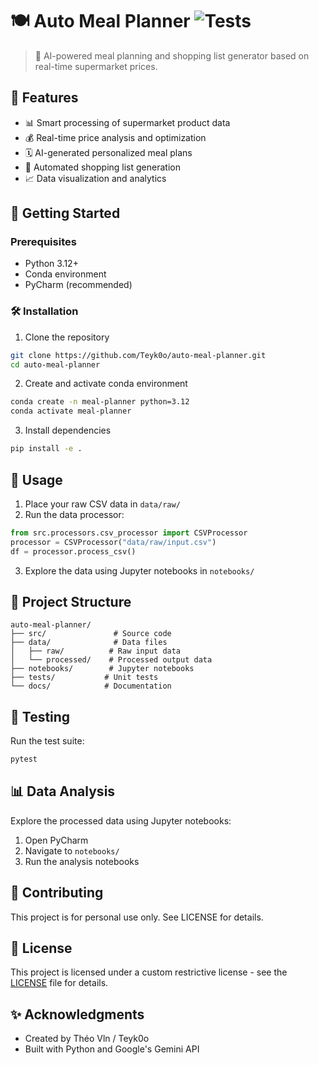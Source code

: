 # 🍽️ Auto Meal Planner ![Tests](https://github.com/teyk0o/auto-meal-planner/actions/workflows/test.yml/badge.svg)

> 🤖 AI-powered meal planning and shopping list generator based on real-time supermarket prices.

## 🌟 Features

- 📊 Smart processing of supermarket product data
- 💰 Real-time price analysis and optimization
- 🗓️ AI-generated personalized meal plans
- 🛒 Automated shopping list generation
- 📈 Data visualization and analytics

## 🚀 Getting Started

### Prerequisites

- Python 3.12+
- Conda environment
- PyCharm (recommended)

### 🛠️ Installation

1. Clone the repository
```bash
git clone https://github.com/Teyk0o/auto-meal-planner.git
cd auto-meal-planner
```

2. Create and activate conda environment
```bash
conda create -n meal-planner python=3.12
conda activate meal-planner
```

3. Install dependencies
```bash
pip install -e .
```

## 📝 Usage

1. Place your raw CSV data in `data/raw/`
2. Run the data processor:
```python
from src.processors.csv_processor import CSVProcessor
processor = CSVProcessor("data/raw/input.csv")
df = processor.process_csv()
```

3. Explore the data using Jupyter notebooks in `notebooks/`

## 🔬 Project Structure

```
auto-meal-planner/
├── src/               # Source code
├── data/              # Data files
│   ├── raw/          # Raw input data
│   └── processed/    # Processed output data
├── notebooks/        # Jupyter notebooks
├── tests/           # Unit tests
└── docs/            # Documentation
```

## 🧪 Testing

Run the test suite:
```bash
pytest
```

## 📊 Data Analysis

Explore the processed data using Jupyter notebooks:
1. Open PyCharm
2. Navigate to `notebooks/`
3. Run the analysis notebooks

## 🤝 Contributing

This project is for personal use only. See LICENSE for details.

## 📜 License

This project is licensed under a custom restrictive license - see the [LICENSE](LICENSE) file for details.

## ✨ Acknowledgments

- Created by Théo Vln / Teyk0o
- Built with Python and Google's Gemini API